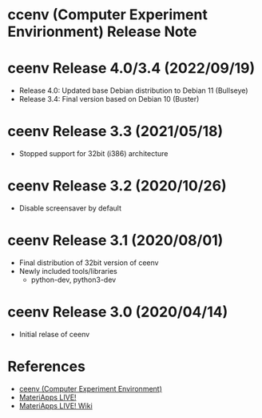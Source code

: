 ccenv (Computer Experiment Envirionment) Release Note
=====================================================

ceenv Release 4.0/3.4 (2022/09/19)
===============================================

  - Release 4.0: Updated base Debian distribution to Debian 11 (Bullseye)
  - Release 3.4: Final version based on Debian 10 (Buster)

ceenv Release 3.3 (2021/05/18)
===============================================

  - Stopped support for 32bit (i386) architecture

ceenv Release 3.2 (2020/10/26)
==============================

  - Disable screensaver by default

ceenv Release 3.1 (2020/08/01)
==============================

  - Final distribution of 32bit version of ceenv
  - Newly included tools/libraries
     * python-dev, python3-dev

ceenv Release 3.0 (2020/04/14)
==============================

  - Initial relase of ceenv

References
==========

 - [ceenv (Computer Experiment Environment)](https://github.com/cmsi/MateriAppsLive/wiki/ceenv)
 - [MateriApps LIVE!](https://cmsi.github.io/MateriAppsLive)
 - [MateriApps LIVE! Wiki](https://github.com/cmsi/MateriAppsLive/wiki)
